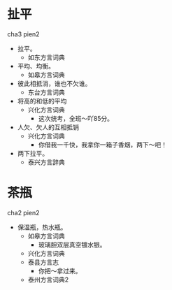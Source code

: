 # 扯平
cha3 pien2
+ 拉平。
  * 如东方言词典
+ 平均、均衡。
  * 如皋方言词典
+ 彼此相抵消，谁也不欠谁。
  * 东台方言词典
+ 将高的和低的平均
  * 兴化方言词典
    - 这次统考，全班～吖85分。
+ 人欠、欠人的互相抵销
  * 兴化方言词典
    - 你借我一千快，我拿你一箱子香烟，两下～吧！
+ 两下拉平。
  * 泰兴方言辞典

# 茶瓶
cha2 pien2
+ 保温瓶，热水瓶。
  * 如皋方言词典
    + 玻璃胆双层真空镀水银。
  * 兴化方言词典
  * 泰县方言志
    - 你把～拿过来。
  * 泰州方言词典2
